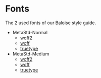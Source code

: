 # Fonts

The 2 used fonts of our Baloise style guide.

- MetaStd-Normal
  - [woff2](https://github.com/baloise/ui-library/raw/master/resources/fonts/MetaStd-Normal.woff2)
  - [woff](https://github.com/baloise/ui-library/raw/master/resources/fonts/MetaStd-Normal.woff)
  - [truetype](https://github.com/baloise/ui-library/raw/master/resources/fonts/MetaStd-Normal.ttf)
- MetaStd-Medium
  - [woff2](https://github.com/baloise/ui-library/raw/master/resources/fonts/MetaStd-Medium.woff2)
  - [woff](https://github.com/baloise/ui-library/raw/master/resources/fonts/MetaStd-Medium.woff)
  - [truetype](https://github.com/baloise/ui-library/raw/master/resources/fonts/MetaStd-Medium.ttf)
